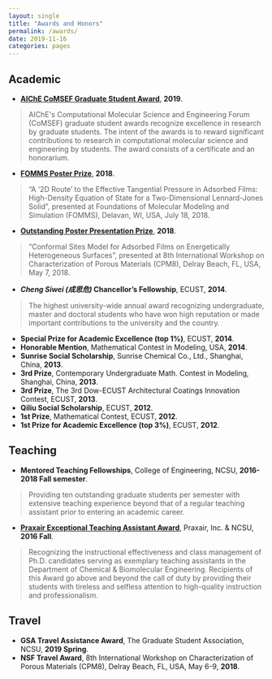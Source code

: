 ```yaml
---
layout: single
title: "Awards and Honors"
permalink: /awards/
date: 2019-11-16
categories: pages
---
```

## Academic
- **[AIChE CoMSEF Graduate Student Award](https://www.aiche.org/community/awards/comsef-graduate-student-award)**, **2019**.
>AIChE's Computational Molecular Science and Engineering Forum (CoMSEF) graduate student awards recognize excellence in research by graduate students. The intent of the awards is to reward significant contributions to research in computational molecular science and engineering by students. The award consists of a certificate and an honorarium.

- **[FOMMS Poster Prize](https://www.cbe.ncsu.edu/blog/2018/09/15/alum-dr-feng-he-and-graduate-students-vasudev-haribal-kaihang-shi-received-important-awards/)**, **2018**.
>“A ‘2D Route’ to the Effective Tangential Pressure in Adsorbed Films: High-Density Equation of State for a Two-Dimensional Lennard-Jones Solid”, presented at Foundations of Molecular Modeling and Simulation (FOMMS), Delavan, WI, USA, July 18, 2018.

- **[Outstanding Poster Presentation Prize](http://cpm8.rutgers.edu/gallery/cpm8/94.JPG)**, **2018**.
>“Conformal Sites Model for Adsorbed Films on Energetically Heterogeneous Surfaces”, presented at 8th International Workshop on Characterization of Porous Materials (CPM8), Delray Beach, FL, USA, May 7, 2018.

- ***Cheng Siwei (成思危)* Chancellor’s Fellowship**, ECUST, **2014**.
> The highest university-wide annual award recognizing undergraduate, master and doctoral students who have won high reputation or made important contributions to the university and the country.

- **Special Prize for Academic Excellence (top 1%)**, ECUST, **2014**.
- **Honorable Mention**, Mathematical Contest in Modeling, USA, **2014**.
- **Sunrise Social Scholarship**, Sunrise Chemical Co., Ltd., Shanghai, China, **2013**.
-	**3rd Prize**, Contemporary Undergraduate Math. Contest in Modeling, Shanghai, China, **2013**.
-	**3rd Prize**, The 3rd Dow-ECUST Architectural Coatings Innovation Contest, ECUST, **2013**.
- **Qiliu Social Scholarship**, ECUST, **2012**.
-	**1st Prize**, Mathematical Contest, ECUST, **2012**.
-	**1st Prize for Academic Excellence (top 3%)**, ECUST, **2012**.


## Teaching
- **Mentored Teaching Fellowships**, College of Engineering, NCSU, **2016-2018 Fall semester**.
> Providing ten outstanding graduate students per semester with extensive teaching experience beyond that of a regular teaching assistant prior to entering an academic career.

- **[Praxair Exceptional Teaching Assistant Award](https://www.cbe.ncsu.edu/graduate/graduate-student-awards/)**, Praxair, Inc. & NCSU, **2016 Fall**.
> Recognizing the instructional effectiveness and class management of Ph.D. candidates serving as exemplary teaching assistants in the Department of Chemical & Biomolecular Engineering. Recipients of this Award go above and beyond the call of duty by providing their students with tireless and selfless attention to high-quality instruction and professionalism. 

## Travel
- **GSA Travel Assistance Award**, The Graduate Student Association, NCSU, **2019 Spring**.
- **NSF Travel Award**, 8th International Workshop on Characterization of Porous Materials (CPM8), Delray Beach, FL, USA, May 6-9, **2018**.
